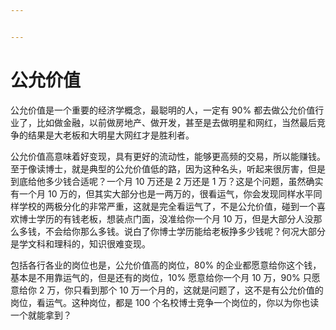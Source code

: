 ```yaml
---


---
```


# 公允价值

公允价值是一个重要的经济学概念，最聪明的人，一定有 90% 都去做公允价值行业了，比如做金融，以前做房地产、做开发，甚至是去做明星和网红，当然最后竞争的结果是大老板和大明星大网红才是胜利者。

公允价值高意味着好变现，具有更好的流动性，能够更高频的交易，所以能赚钱。至于像读博士，就是典型的公允价值低的路，因为这种名头，听起来很厉害，但是到底给他多少钱合适呢？一个月 10 万还是 2 万还是 1 万？这是个问题，虽然确实有一个月 10 万的，但其实大部分也是一两万的，很看运气，你会发现同样水平同样学校的两极分化的非常严重，这就是完全看运气了，不是公允价值，碰到一个喜欢博士学历的有钱老板，想装点门面，没准给你一个月 10 万，但是大部分人没那么多钱，不会给你那么多钱。说白了你博士学历能给老板挣多少钱呢？何况大部分是学文科和理科的，知识很难变现。

包括各行各业的岗位也是，公允价值高的岗位，80% 的企业都愿意给你这个钱，基本是不用靠运气的，但是还有的岗位，10% 愿意给你一个月 10 万，90% 只愿意给你 2 万，你只看到那个 10 万一个月的，这就是问题了，这不是有公允价值的岗位，看运气。这种岗位，都是 100 个名校博士竞争一个岗位的，你以为你也读一个就能拿到？
